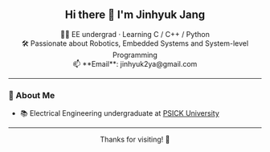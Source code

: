 <h2 align="center">Hi there 👋 I'm Jinhyuk Jang</h2>

<p align="center">
  👨‍💻 EE undergrad · Learning C / C++ / Python<br>
  🛠️ Passionate about Robotics, Embedded Systems and System-level Programming<br>
  📫 **Email**: jinhyuk2ya@gmail.com  

</p>

---

### 🚀 About Me

- 📚 Electrical Engineering undergraduate at [PSICK University](https://www.youtube.com/channel/UCGX5sP4ehBkihHwt5bs5wvg)
  
---

<p align="center">Thanks for visiting! 🙌</p>
